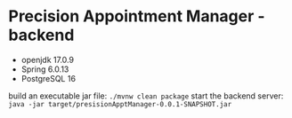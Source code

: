 # Precision Appointment Manager - backend

- openjdk 17.0.9
- Spring 6.0.13
- PostgreSQL 16


build an executable jar file: ``` ./mvnw clean package ```
start the backend server: ``` java -jar target/presisionApptManager-0.0.1-SNAPSHOT.jar ```